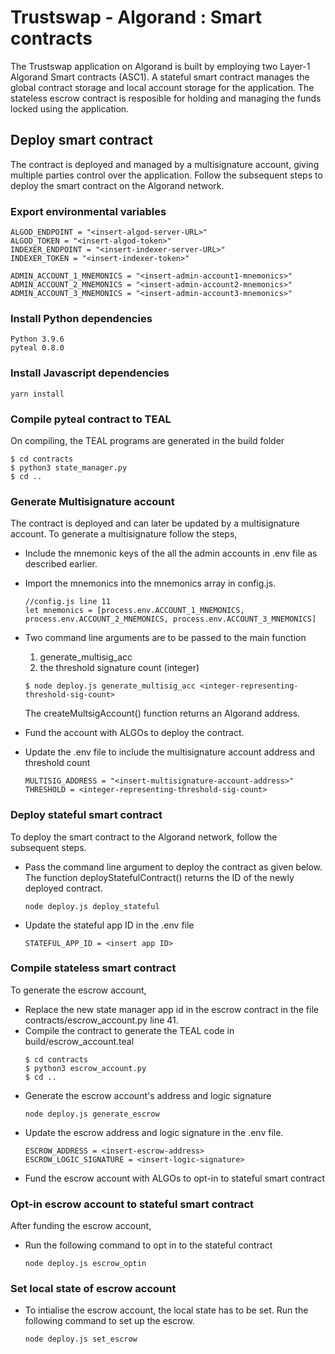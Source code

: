 # Trustswap - Algorand : Smart contracts

The Trustswap application on Algorand is built by employing two Layer-1 Algorand Smart contracts (ASC1). A stateful smart contract manages the global contract storage and local account storage for the application. The stateless escrow contract is resposible for holding and managing the funds locked using the application. 

## Deploy smart contract
The contract is deployed and managed by a multisignature account, giving multiple parties control over the application. Follow the subsequent steps to deploy the smart contract on the Algorand network.

### Export environmental variables
```
ALGOD_ENDPOINT = "<insert-algod-server-URL>"
ALGOD_TOKEN = "<insert-algod-token>"
INDEXER_ENDPOINT = "<insert-indexer-server-URL>"
INDEXER_TOKEN = "<insert-indexer-token>"

ADMIN_ACCOUNT_1_MNEMONICS = "<insert-admin-account1-mnemonics>"
ADMIN_ACCOUNT_2_MNEMONICS = "<insert-admin-account2-mnemonics>"
ADMIN_ACCOUNT_3_MNEMONICS = "<insert-admin-account3-mnemonics>"
```

### Install Python dependencies
```
Python 3.9.6
pyteal 0.8.0
```


### Install Javascript dependencies
```
yarn install
```

### Compile pyteal contract to TEAL
On compiling, the TEAL programs are generated in the build folder
```
$ cd contracts
$ python3 state_manager.py
$ cd ..
```

### Generate Multisignature account
The contract is deployed and can later be updated by a multisignature account. To generate a multisignature follow the steps, 
 - Include the mnemonic keys of the all the admin accounts in .env file as described earlier. 
 - Import the mnemonics into the mnemonics array in config.js.
    ```
    //config.js line 11
    let mnemonics = [process.env.ACCOUNT_1_MNEMONICS, process.env.ACCOUNT_2_MNEMONICS, process.env.ACCOUNT_3_MNEMONICS]
    ```
 - Two command line arguments are to be passed to the main function            
   1. generate_multisig_acc
   2. the threshold signature count (integer)      

    ```
    $ node deploy.js generate_multisig_acc <integer-representing-threshold-sig-count>
    ```

   The createMultsigAccount() function returns an Algorand address. 
 - Fund the account with ALGOs to deploy the contract.
 - Update the .env file to include the multisignature account address and threshold count
    ```
    MULTISIG_ADDRESS = "<insert-multisignature-account-address>"
    THRESHOLD = <integer-representing-threshold-sig-count>
    ```


### Deploy stateful smart contract
To deploy the smart contract to the Algorand network, follow the subsequent steps. 
 - Pass the command line argument to deploy the contract as given below. The function deployStatefulContract() returns the ID of the newly deployed contract.
    ```
    node deploy.js deploy_stateful
    ```
 - Update the stateful app ID in the .env file
    ```
    STATEFUL_APP_ID = <insert app ID>
    ```


### Compile stateless smart contract
To generate the escrow account, 
 - Replace the new state manager app id in the escrow contract in the file contracts/escrow_account.py line 41.
 - Compile the contract to generate the TEAL code in build/escrow_account.teal
    ```
    $ cd contracts
    $ python3 escrow_account.py
    $ cd ..
    ```
 -  Generate the escrow account's address and logic signature
    ```
    node deploy.js generate_escrow
    ```
 - Update the escrow address and logic signature in the .env file.
   ```
   ESCROW_ADDRESS = <insert-escrow-address>
   ESCROW_LOGIC_SIGNATURE = <insert-logic-signature>
   ```   
 - Fund the escrow account with ALGOs to opt-in to stateful smart contract  


### Opt-in escrow account to stateful smart contract
After funding the escrow account,
 - Run the following command to opt in to the stateful contract
   ```
   node deploy.js escrow_optin
   ```


### Set local state of escrow account
- To intialise the escrow account, the local state has to be set. Run the following command to set up the escrow. 
   ```
   node deploy.js set_escrow
   ```